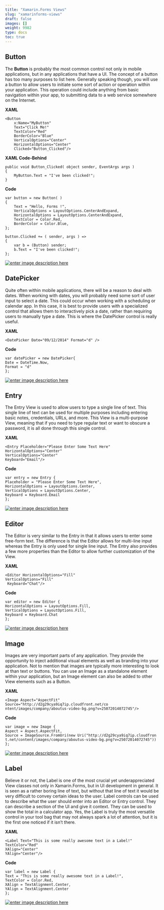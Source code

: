 ```yaml
---
title: "Xamarin.Forms Views"
slug: "xamarinforms-views"
draft: false
images: []
weight: 9982
type: docs
toc: true
---
```


## Button
The **Button** is probably the most common control not only in mobile applications, but in any applications that have a UI. The concept of a button has too many purposes to list here.
Generally speaking though, you will use a button to allow users to initiate some sort of action or operation within your application. This operation could include anything from basic navigation within your app, to submitting data to a web service somewhere on the Internet.

**XAML**

    <Button
        x:Name="MyButton"
        Text="Click Me!"
        TextColor="Red"
        BorderColor="Blue"
        VerticalOptions="Center"
        HorizontalOptions="Center"
        Clicked="Button_Clicked"/>

**XAML Code-Behind**
    
    public void Button_Clicked( object sender, EventArgs args ) 
    {
        MyButton.Text = "I've been clicked!";
    }

**Code**

    var button = new Button( ) 
    {
        Text = "Hello, Forms !",
        VerticalOptions = LayoutOptions.CenterAndExpand,
        HorizontalOptions = LayoutOptions.CenterAndExpand,
        TextColor = Color.Red,
        BorderColor = Color.Blue,
    };

    button.Clicked += ( sender, args ) => 
    {
        var b = (Button) sender;
        b.Text = "I've been clicked!";
    };

[![enter image description here][1]][1]


  [1]: http://i.stack.imgur.com/r03bU.png

## DatePicker
Quite often within mobile applications, there will be a reason to deal with dates. When working with dates, you will probably need some sort of user input to select a date. This could occur when working with a scheduling or calendar app. In this case, it is best to provide users with a specialized control that allows them to interactively pick a date, rather than requiring users to manually type a date. This is where the DatePicker control is really useful.

**XAML**

    <DatePicker Date="09/12/2014" Format="d" />

**Code**

    var datePicker = new DatePicker{
    Date = DateTime.Now,
    Format = "d"
    };

[![enter image description here][1]][1]


  [1]: http://i.stack.imgur.com/ynGej.png

## Entry
The Entry View is used to allow users to type a single line of text. This single line of text can be used for multiple purposes including entering basic notes, credentials, URLs, and more. This View is a multi-purpose View, meaning that if you need to type regular text or want to obscure a password, it is all done through this single control.

**XAML**

    <Entry Placeholder="Please Enter Some Text Here"
    HorizontalOptions="Center"
    VerticalOptions="Center"
    Keyboard="Email"/>

**Code**

    var entry = new Entry {
    Placeholder = "Please Enter Some Text Here",
    HorizontalOptions = LayoutOptions.Center,
    VerticalOptions = LayoutOptions.Center,
    Keyboard = Keyboard.Email
    };

[![enter image description here][1]][1]


  [1]: http://i.stack.imgur.com/U1C8c.png

## Editor
The Editor is very similar to the Entry in that it allows users to enter some free-form text. The difference is that the Editor allows for multi-line input whereas the Entry is only used for single line input. The Entry also provides a few more properties than the Editor to allow further customization of the View.

**XAML**

    <Editor HorizontalOptions="Fill"
    VerticalOptions="Fill"
     Keyboard="Chat"/>

**Code**

    var editor = new Editor {
    HorizontalOptions = LayoutOptions.Fill,
    VerticalOptions = LayoutOptions.Fill,
    Keyboard = Keyboard.Chat
    };

[![enter image description here][1]][1]


  [1]: http://i.stack.imgur.com/QM0y7.png

## Image
Images are very important parts of any application. They provide the opportunity to inject
additional visual elements as well as branding into your application. Not to mention that images
are typically more interesting to look at than text or buttons. You can use an Image as a
standalone element within your application, but an Image element can also be added to other
View elements such as a Button.

**XAML**

    <Image Aspect="AspectFit" Source="http://d2g29cya9iq7ip.cloudfront.net/co
    ntent/images/company/aboutus-video-bg.png?v=25072014072745"/>

**Code**

    var image = new Image {
    Aspect = Aspect.AspectFit,
    Source = ImageSource.FromUri(new Uri("http://d2g29cya9iq7ip.cloudfron
    t.net/content/images/company/aboutus-video-bg.png?v=25072014072745"))
    };

[![enter image description here][1]][1]


  [1]: http://i.stack.imgur.com/WIee2.png

## Label
Believe it or not, the Label is one of the most crucial yet underappreciated View classes not
only in Xamarin.Forms, but in UI development in general. It is seen as a rather boring line of
text, but without that line of text it would be very difficult to convey certain ideas to the user.
Label controls can be used to describe what the user should enter into an Editor or Entry
control. They can describe a section of the UI and give it context. They can be used to show the
total in a calculator app. Yes, the Label is truly the most versatile control in your tool bag that
may not always spark a lot of attention, but it is the first one noticed if it isn’t there.

**XAML**

    <Label Text="This is some really awesome text in a Label!"
    TextColor="Red"
    XAlign="Center"
    YAlign="Center"/>

**Code**

    var label = new Label {
    Text = "This is some really awesome text in a Label!",
    TextColor = Color.Red,
    XAlign = TextAlignment.Center,
    YAlign = TextAlignment.Center
    };

[![enter image description here][1]][1]


  [1]: http://i.stack.imgur.com/McRrl.png

